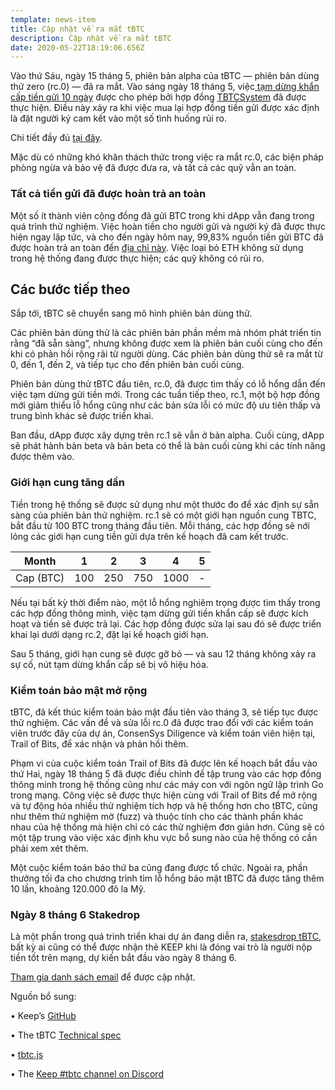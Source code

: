 ```yaml
---
template: news-item
title: Cập nhật về ra mắt tBTC
description: Cập nhật về ra mắt tBTC
date: 2020-05-22T18:19:06.656Z
---
```

Vào thứ Sáu, ngày 15 tháng 5, phiên bản alpha của tBTC — phiên bản dùng thử zero (rc.0) — đã ra mắt. Vào sáng ngày 18 tháng 5, việc[ tạm dừng khẩn cấp tiền gửi 10 ngày](https://etherscan.io/tx/0xc5c08e982cfdd9d11b01c32bcb16b1597aa792c0bdf0f65d0a21386dd1edc846#eventlog) được cho phép bởi hợp đồng [TBTCSystem](http://etherscan.io/address/0x41A1b40c1280883eA14C6a71e23bb66b83B3fB59) đã được thực hiện. Điều này xảy ra khi việc mua lại hợp đồng tiền gửi được xác định là đặt người ký cam kết vào một số tình huống rủi ro.

Chi tiết đầy đủ [tại đây](https://tbtc.network/news/2020-05-21-details-of-the-tbtc-deposit-pause-on-may-18-2020/).

Mặc dù có những khó khăn thách thức trong việc ra mắt rc.0, các biện pháp phòng ngừa và bảo vệ đã được đưa ra, và tất cả các quỹ vẫn an toàn.

### Tất cả tiền gửi đã được hoàn trả an toàn

Một số ít thành viên cộng đồng đã gửi BTC trong khi dApp vẫn đang trong quá trình thử nghiệm. Việc hoàn tiền cho người gửi và người ký đã được thực hiện ngay lập tức, và cho đến ngày hôm nay, 99,83% nguồn tiền gửi BTC đã được hoàn trả an toàn đến [địa chỉ này](https://etherscan.io/token/0x1bBE271d15Bb64dF0bc6CD28Df9Ff322F2eBD847?a=0xe52e028f0d8f2e7a9d78e48199234b1231774e6a). Việc loại bỏ ETH không sử dụng trong hệ thống đang được thực hiện; các quỹ không có rủi ro.


## **Các bước tiếp theo**

Sắp tới, tBTC sẽ chuyển sang mô hình phiên bản dùng thử.

Các phiên bản dùng thử là các phiên bản phần mềm mà nhóm phát triển tin rằng “đã sẵn sàng”, nhưng không được xem là phiên bản cuối cùng cho đến khi có phản hồi rộng rãi từ người dùng. Các phiên bản dùng thử sẽ ra mắt từ 0, đến 1, đến 2, và tiếp tục cho đến phiên bản cuối cùng.

Phiên bản dùng thử tBTC đầu tiên, rc.0, đã được tìm thấy có lỗ hổng dẫn đến việc tạm dừng gửi tiền mới. Trong các tuần tiếp theo, rc.1, một bộ hợp đồng mới giảm thiểu lỗ hổng cũng như các bản sửa lỗi có mức độ ưu tiên thấp và trung bình khác sẽ được triển khai.

Ban đầu, dApp được xây dựng trên rc.1 sẽ vẫn ở bản alpha. Cuối cùng, dApp sẽ phát hành bản beta và bản beta có thể là bản cuối cùng khi các tính năng được thêm vào.

### Giới hạn cung tăng dần

Tiền trong hệ thống sẽ được sử dụng như một thước đo để xác định sự sẵn sàng của phiên bản thử nghiệm. rc.1 sẽ có một giới hạn nguồn cung TBTC, bắt đầu từ 100 BTC trong tháng đầu tiên. Mỗi tháng, các hợp đồng sẽ nới lỏng các giới hạn cung tiền gửi dựa trên kế hoạch đã cam kết trước.

| Month     | 1   | 2   | 3   | 4    | 5   |
| --------- | --- | --- | --- | ---- | --- |
| Cap (BTC) | 100 | 250 | 750 | 1000 | \-  |

Nếu tại bất kỳ thời điểm nào, một lỗ hổng nghiêm trọng được tìm thấy trong các hợp đồng thông minh, việc tạm dừng gửi tiền khẩn cấp sẽ được kích hoạt và tiền sẽ được trả lại. Các hợp đồng được sửa lại sau đó sẽ được triển khai lại dưới dạng rc.2, đặt lại kế hoạch giới hạn.

Sau 5 tháng, giới hạn cung sẽ được gỡ bỏ — và sau 12 tháng không xảy ra sự cố, nút tạm dừng khẩn cấp sẽ bị vô hiệu hóa.

### Kiểm toán bảo mật mở rộng

tBTC, đã kết thúc kiểm toán bảo mật đầu tiên vào tháng 3, sẽ tiếp tục được thử nghiệm. Các vấn đề và sửa lỗi rc.0 đã được trao đổi với các kiểm toán viên trước đây của dự án, ConsenSys Diligence và kiểm toán viên hiện tại, Trail of Bits, để xác nhận và phản hồi thêm.

Phạm vi của cuộc kiểm toán Trail of Bits đã được lên kế hoạch bắt đầu vào thứ Hai, ngày 18 tháng 5 đã được điều chỉnh để tập trung vào các hợp đồng thông minh trong hệ thống cũng như các máy con với ngôn ngữ lập trình Go trong mạng.
Công việc sẽ được thực hiện cùng với Trail of Bits để mở rộng và tự động hóa nhiều thử nghiệm tích hợp và hệ thống hơn cho tBTC, cũng như thêm thử nghiệm mờ (fuzz) và thuộc tính cho các thành phần khác nhau của hệ thống mà hiện chỉ có các thử nghiệm đơn giản hơn. Cũng sẽ có một tập trung vào việc xác định khu vực bổ sung nào của hệ thống có cần phải xem xét thêm.

Một cuộc kiểm toán bảo thứ ba cũng đang được tổ chức. Ngoài ra, phần thưởng tối đa cho chương trình tìm lỗ hổng bảo mật tBTC đã được tăng thêm 10 lần, khoảng 120.000 đô la Mỹ.

### Ngày 8 tháng 6 Stakedrop

Là một phần trong quá trình triển khai dự án đang diễn ra, [stakesdrop tBTC](https://www.crowdcast.io/e/keep-stakedrop---live/register), bất kỳ ai cũng có thể được nhận thẻ KEEP khi là đóng vai trò là người nộp tiền tốt trên mạng, dự kiến bắt đầu ​​vào ngày 8 tháng 6.


[Tham gia danh sách email](https://tbtc.network/#mailing-list) để được cập nhật.

Nguồn bổ sung:

•	Keep’s [GitHub](https://github.com/keep-network)

•	The tBTC [Technical spec](http://docs.keep.network/tbtc/index.pdf)

•	[tbtc.js](https://tbtc.network/news/2020-02-14-announcing-tbtc-js)

•	The [Keep #tbtc channel on Discord](https://chat.tbtc.network)

